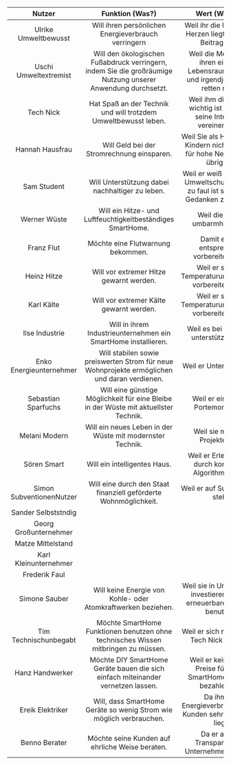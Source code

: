 | Nutzer | Funktion (Was?) | Wert (Warum?) |
|:------:|:--------:|:----:|
| Ulrike Umweltbewusst | Will ihren persönlichen Energieverbrauch verringern | Weil ihr die Umwelt am Herzen liegt und jeder Beitrag zählt. |
| Uschi Umweltextremist | Will den ökologischen Fußabdruck verringern, indem Sie die großräumige Nutzung unserer Anwendung durchsetzt. | Weil die Menschheit ihren eigenen Lebensraum zerstört und irgendjemand sie retten muss. |
| Tech Nick | Hat Spaß an der Technik und will trotzdem Umweltbewusst leben. | Weil ihm die Umwelt wichtig ist und er so seine Interessen vereinen kann. |
| Hannah Hausfrau | Will Geld bei der Stromrechnung einsparen. | Weil Sie als Hausfrau mit Kindern nicht viel Geld für hohe Nebenkosten übrig hat. |
| Sam Student | Will Unterstützung dabei nachhaltiger zu leben.  | Weil er weiß wie wichtig Umweltschutz ist, aber zu faul ist sich selber Gedanken zu machen. |
| Werner Wüste | Will ein Hitze- und Luftfeuchtigkeitbeständiges SmartHome. | Weil die Wüste umbarmherzig ist. |
| Franz Flut | Möchte eine Flutwarnung bekommen. | Damit er sich entsprechend vorbereiten kann. |
| Heinz Hitze | Will vor extremer Hitze gewarnt werden. | Weil er sich auf Temperaturumstellungen vorbereiten muss. |
| Karl Kälte | Will vor extremer Kälte gewarnt werden. | Weil er sich auf Temperaturumstellungen vorbereiten muss. |
| Ilse Industrie | Will in ihrem Industrieunternehmen ein SmartHome installieren. | Weil es bei der Arbeit unterstützen kann. |
| Enko Energieunternehmer | Will stabilen sowie preiswerten Strom für neue Wohnprojekte ermöglichen und daran verdienen. | Weil er Unternehmer ist. |
| Sebastian Sparfuchs | Will eine günstige Möglichkeit für eine Bleibe in der Wüste mit aktuellster Technik. | Weil er ein kleines Portemonaie hat. |
| Melani Modern | Will ein neues Leben in der Wüste mit modernster Technik.| Weil sie moderne Projekte liebt.  |
| Sören Smart | Will ein intelligentes Haus. | Weil er Erleichterung durch komplexen Algorithmen liebt. |
| Simon SubventionenNutzer |Will eine durch den Staat finanziell geförderte Wohnmöglichkeit. | Weil er auf Subventionen steht. |
| Sander Selbststndig | | |
| Georg Großunternehmer | | |
| Matze Mittelstand | | |
| Karl Kleinunternehmer | | |
| Frederik Faul | | |
| Simone Sauber | Will keine Energie von Kohle- oder Atomkraftwerken beziehen. | Weil sie in Unternehmen investieren will, die erneuerbare Energien benutzen. |
| Tim Technischunbegabt | Möchte SmartHome Funktionen benutzen ohne technisches Wissen mitbringen zu müssen. | Weil er sich nicht gut mit Tech Nick versteht. |
| Hanz Handwerker | Möchte DIY SmartHome Geräte bauen die sich einfach miteinander vernetzen lassen. | Weil er keine hohen Preise für große SmartHome Anlagen bezahlen will. |
| Ereik Elektriker | Will, dass SmartHome Geräte so wenig Strom wie möglich verbrauchen. | Da ihm der Energieverbrauch seiner Kunden sehr am Herzen liegt. |
| Benno Berater | Möchte seine Kunden auf ehrliche Weise beraten. | Da er auf die Transparenz der Unternehmen vertraut. |

